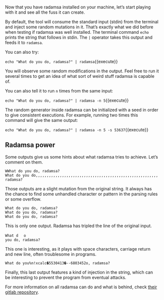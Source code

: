Now that you have radamsa installed on your machine, let’s start playing with it and see all the fuss it can create. 

By default, the tool will consume the standard input (stdin) from the terminal and inject some random mutations in it. That’s exactly what we did before when testing if radamsa was well installed. The terminal command `echo` prints the string that follows in stdin. The `|` operator takes this output and feeds it to `radamsa`. 

You can also try:

`echo "What do you do, radamsa?" | radamsa`{{execute}}

You will observe some random modifications in the output. Feel free to run it several times to get an idea of what sort of weird stuff radamsa is capable of. 

You can also tell it to run `n` times from the same input:

`echo "What do you do, radamsa?" | radamsa -n 5`{{execute}}

The random generator inside radamsa can be initialized with a seed in order to give consistent executions. For example, running two times this command will give the same output:

`echo "What do you do, radamsa?" | radamsa -n 5 -s 53637`{{execute}}

## Radamsa power
Some outputs give us some hints about what radamsa tries to achieve. Let’s comment on them.

```
WWhat do you do, radamsa?
Wh‌at do you do,,,,,,,,,,,,,,,,,,,,,,,,,,,,,,,,,,,,,,,,,,,,,,,,,,,,,,,, radamsa?
```

Those outputs are a slight mutation from the original string. It always has the chance to find some unhandled character or pattern in the parsing rules or some overflow.

```
What do you do, radamsa?
What do you do, radamsa?
What do you do, radamsa?
```

This is only one output. Radamsa has tripled the line of the original input.

```
What d ᅠo                                                                                                                                                                                                                                                                                                                                                                you do, radamsa?
```

This one is interesting, as it plays with space characters, carriage return and new line, often troublesome in programs.

`What do you%n!xcalc�5530413�--6803452o, radamsa?`

Finally, this last output features a kind of injection in the string, which can be interesting to prevent the program from eventual attacks. 

For more information on all radamsa can do and what is behind, check [their gitlab repository](https://gitlab.com/akihe/radamsa).
